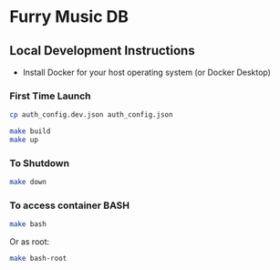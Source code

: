 # Furry Music DB

## Local Development Instructions

* Install Docker for your host operating system (or Docker Desktop)

### First Time Launch

```bash
cp auth_config.dev.json auth_config.json

make build
make up
```

### To Shutdown

```bash
make down
```

### To access container BASH

```bash
make bash
```

Or as root:

```bash
make bash-root
```
